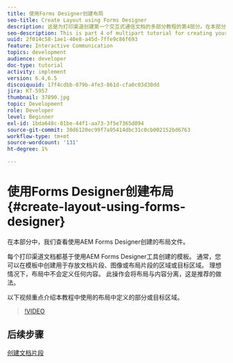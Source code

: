 ```yaml
---
title: 使用Forms Designer创建布局
seo-title: Create Layout using Forms Designer
description: 这是为打印渠道创建第一个交互式通信文档的多部分教程的第4部分。在本部分中，我们查看使用AEM Forms Designer创建的布局文件。
seo-description: This is part 4 of multipart tutorial for creating your first interactive communication document for the print channel.In this part, we look at the layout file created using AEM Forms Designer.
uuid: 2f014c58-1ae1-40e8-a45d-7ffe9c86f693
feature: Interactive Communication
topics: development
audience: developer
doc-type: tutorial
activity: implement
version: 6.4,6.5
discoiquuid: 17f4cdbb-079b-4fe3-861d-cfa0c03d30dd
jira: KT-5957
thumbnail: 37890.jpg
topic: Development
role: Developer
level: Beginner
exl-id: 1bda648c-01be-44f1-aa73-3f5e7365d094
source-git-commit: 30d6120ec99f7a95414dbc31c0cb002152bd6763
workflow-type: tm+mt
source-wordcount: '131'
ht-degree: 1%

---
```


# 使用Forms Designer创建布局 {#create-layout-using-forms-designer}

在本部分中，我们查看使用AEM Forms Designer创建的布局文件。

每个打印渠道文档都基于使用AEM Forms Designer工具创建的模板。 通常，您可以在模板中创建用于存放文档片段、图像或布局片段的区域或目标区域。 理想情况下，布局中不会定义任何内容。 此操作会将布局与内容分离，这是推荐的做法。

以下视频重点介绍本教程中使用的布局中定义的部分或目标区域。

>[!VIDEO](https://video.tv.adobe.com/v/37890?quality=12&learn=on)

## 后续步骤

[创建文档片段](./create-document-fragment.md)
